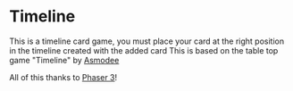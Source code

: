 # Timeline

This is a timeline card game, you must place your card at the right position in the timeline created with the added card
This is based on the table top game "Timeline" by [Asmodee](https://www.zygomatic-games.com/jeux/timeline-classique/)

All of this thanks to [Phaser 3](https://www.phaser.io)!